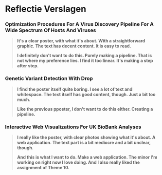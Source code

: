 # Reflectie Verslagen

### Optimization Procedures For A Virus Discovery Pipeline For A Wide Spectrum Of Hosts And Viruses

> **It's a clear poster, with what it's about. With a straightforward graphic. The text has decent content. It is easy to read.**
> 
> **I definitely don't want to do this. Purely making a pipeline. That is not where my preference lies. I find it too linear. It's making a step after step.**

### Genetic Variant Detection With Drop

> **I find the poster itself quite boring. I see a lot of text and whitespace. The text itself has good content, though. Just a bit too much.**
> 
> **Like the previous pposter, I don't want to do this either. Creating a pipeline.**

### Interactive Web Visualizations For UK BioBank Analyses

> **I really like the poster, with clear photos showing what it's about. A web application. The text part is a bit mediocre and a bit unclear, though.**
> 
> **And this is what I want to do. Make a web application. The minor I'm working on right now I love doing. And I also really liked the assignment of Theme 10.**
